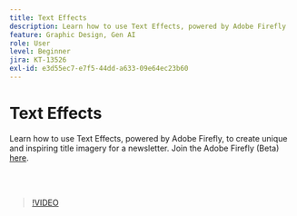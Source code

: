 ```yaml
---
title: Text Effects
description: Learn how to use Text Effects, powered by Adobe Firefly
feature: Graphic Design, Gen AI
role: User
level: Beginner
jira: KT-13526
exl-id: e3d55ec7-e7f5-44dd-a633-09e64ec23b60
---
```

# Text Effects

Learn how to use Text Effects, powered by Adobe Firefly, to create unique and inspiring title imagery for a newsletter. Join the Adobe Firefly (Beta) [here](https://firefly.adobe.com/).

<br>&nbsp;

>[!VIDEO](https://video.tv.adobe.com/v/3420829?quality=12&learn=on&hidetitle=true)
